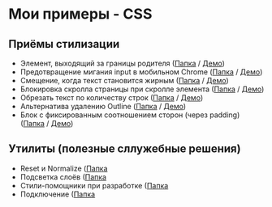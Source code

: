 # Мои примеры - CSS

## Приёмы стилизации
- Элемент, выходящий за границы родителя                   ([Папка](tricks/beyond-parent) /             [Демо](https://hisbvdis.github.io/css/tricks/beyond-parent/index.html))
- Предотвращение мигания input в мобильном Chrome          ([Папка](tricks/input-blink) /               [Демо](https://hisbvdis.github.io/css/tricks/input-blink/index.html))
- Смещение, когда текст становится жирным                  ([Папка](tricks/bold-text-shift) /           [Демо](https://hisbvdis.github.io/css/tricks/bold-text-shift/index.html))
- Блокировка скролла страницы при скролле элемента         ([Папка](tricks/only-elem-scrolling) /       [Демо](https://hisbvdis.github.io/css/tricks/only-elem-scrolling/index.html))
- Обрезать текст по количеству строк                       ([Папка](tricks/trim-text-height-by-lines) / [Демо](https://hisbvdis.github.io/css/tricks/trim-text-height-by-lines/index.html))
- Альтернатива удалению Outline                            ([Папка](tricks/outline-none) /              [Демо](https://hisbvdis.github.io/css/tricks/outline-none/index.html))
- Блок с фиксированным соотношением сторон (через padding) ([Папка](tricks/padding-aspect-ratio) /      [Демо](https://hisbvdis.github.io/css/tricks/padding-aspect-ratio/index.html))


## Утилиты (полезные сллужебные решения)
- Reset и Normalize              ([Папка](utils/reset-css)
- Подсветка слоёв                ([Папка](utils/layers-highlight)
- Стили-помощники при разработке ([Папка](utils/dev-styles)
- Подключение                    ([Папка](utils/fonts-link)